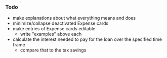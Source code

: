 ### Todo

- make explanations about what everything means and does
- minimize/collapse deactivated Expense cards
- make entries of Expense cards editable
  - write "examples" above each
- calculate the interest needed to pay for the loan over the specified time frame
  - compare that to the tax savings
